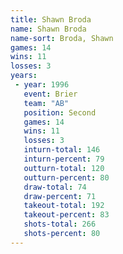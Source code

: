 ```yaml
---
title: Shawn Broda
name: Shawn Broda
name-sort: Broda, Shawn
games: 14
wins: 11
losses: 3
years:
 - year: 1996
   event: Brier
   team: "AB"
   position: Second
   games: 14
   wins: 11
   losses: 3
   inturn-total: 146
   inturn-percent: 79
   outturn-total: 120
   outturn-percent: 80
   draw-total: 74
   draw-percent: 71
   takeout-total: 192
   takeout-percent: 83
   shots-total: 266
   shots-percent: 80
---
```

